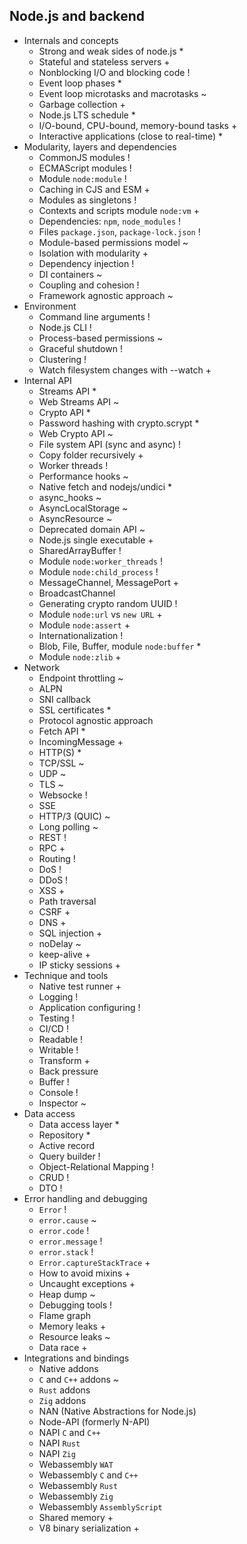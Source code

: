 ## Node.js and backend

- Internals and concepts
  - Strong and weak sides of node.js *
  - Stateful and stateless servers +
  - Nonblocking I/O and blocking code !
  - Event loop phases *
  - Event loop microtasks and macrotasks ~
  - Garbage collection +
  - Node.js LTS schedule *
  - I/O-bound, CPU-bound, memory-bound tasks +
  - Interactive applications (close to real-time) *
- Modularity, layers and dependencies
  - CommonJS modules !
  - ECMAScript modules !
  - Module `node:module` !
  - Caching in CJS and ESM +
  - Modules as singletons !
  - Contexts and scripts module `node:vm` +
  - Dependencies: `npm`, `node_modules` !
  - Files `package.json`, `package-lock.json` !
  - Module-based permissions model ~
  - Isolation with modularity +
  - Dependency injection !
  - DI containers ~
  - Coupling and cohesion !
  - Framework agnostic approach ~
- Environment
  - Command line arguments !
  - Node.js CLI !
  - Process-based permissions ~
  - Graceful shutdown !
  - Clustering !
  - Watch filesystem changes with --watch +
- Internal API
  - Streams API *
  - Web Streams API ~
  - Crypto API *
  - Password hashing with crypto.scrypt *
  - Web Crypto API ~
  - File system API (sync and async) !
  - Copy folder recursively +
  - Worker threads !
  - Performance hooks ~
  - Native fetch and nodejs/undici *
  - async_hooks ~
  - AsyncLocalStorage ~
  - AsyncResource ~
  - Deprecated domain API ~
  - Node.js single executable +
  - SharedArrayBuffer !
  - Module `node:worker_threads` !
  - Module `node:child_process` !
  - MessageChannel, MessagePort +
  - BroadcastChannel 
  - Generating crypto random UUID !
  - Module `node:url` vs `new URL` +
  - Module `node:assert` +
  - Internationalization !
  - Blob, File, Buffer, module `node:buffer` *
  - Module `node:zlib` +
- Network
  - Endpoint throttling ~
  - ALPN
  - SNI callback
  - SSL certificates *
  - Protocol agnostic approach
  - Fetch API *
  - IncomingMessage +
  - HTTP(S) *
  - TCP/SSL ~
  - UDP ~
  - TLS ~
  - Websocke !
  - SSE
  - HTTP/3 (QUIC) ~
  - Long polling ~
  - REST !
  - RPC +
  - Routing !
  - DoS !
  - DDoS !
  - XSS +
  - Path traversal
  - CSRF +
  - DNS +
  - SQL injection +
  - noDelay ~
  - keep-alive +
  - IP sticky sessions +
- Technique and tools
  - Native test runner +
  - Logging !
  - Application configuring !
  - Testing !
  - CI/CD !
  - Readable !
  - Writable !
  - Transform +
  - Back pressure
  - Buffer !
  - Console !
  - Inspector ~
- Data access
  - Data access layer *
  - Repository *
  - Active record
  - Query builder !
  - Object-Relational Mapping !
  - CRUD !
  - DTO !
- Error handling and debugging
  - `Error` !
  - `error.cause` ~
  - `error.code` !
  - `error.message` !
  - `error.stack` !
  - `Error.captureStackTrace` +
  - How to avoid mixins +
  - Uncaught exceptions +
  - Heap dump ~
  - Debugging tools !
  - Flame graph
  - Memory leaks +
  - Resource leaks ~
  - Data race +
- Integrations and bindings
  - Native addons
  - `C` and `C++` addons ~
  - `Rust` addons
  - `Zig` addons
  - NAN (Native Abstractions for Node.js)
  - Node-API (formerly N-API)
  - NAPI `C` and `C++`
  - NAPI `Rust`
  - NAPI `Zig`
  - Webassembly `WAT`
  - Webassembly `C` and `C++`
  - Webassembly `Rust`
  - Webassembly `Zig`
  - Webassembly `AssemblyScript`
  - Shared memory +
  - V8 binary serialization +
